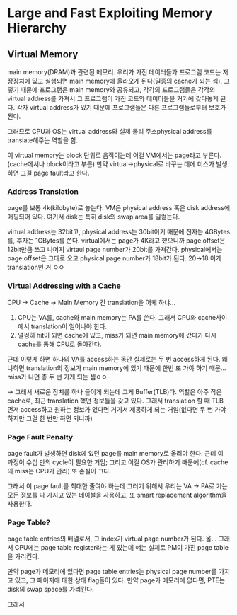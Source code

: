 # Large and Fast Exploiting Memory Hierarchy

## Virtual Memory

main memory(DRAM)과 관련된 메모리. 우리가 가진 데이터들과 프로그램 코드는 저장장치에 있고 실행되면 main memory에 올라오게 된다(일종의 cache가 되는 셈). 그렇기 때문에 프로그램은 main memory와 공유되고, 각각의 프로그램들은 각각의 virtual address를 가져서 그 프로그램이 가진 코드와 데이터들을 거기에 갖다놓게 된다. 각자 virtual address가 있기 때문에 프로그램들은 다른 프로그램들로부터 보호가 된다.

그러므로 CPU과 OS는 virtual address와 실제 물리 주소physical address를 translate해주는 역할을 함.

이 virtual memory는 block 단위로 움직이는데 이걸 VM에서는 page라고 부른다. (cache에서나 block이라고 부름) 만약 virtual&rarr;physical로 바꾸는 데에 미스가 발생하면 그걸 page fault라고 한다. 



### Address Translation

page를 보통 4k(kilobyte)로 놓는다. VM은 physical address 혹은 disk address에 매핑되어 있다. 여기서 disk는 특히 disk의 swap area를 일컫는다.

virtual address는 32bit고, physical address는 30bit이기 때문에 전자는 4GBytes를, 후자는 1GBytes를 쓴다. virtual에서는 page가 4K라고 했으니까 page offset은 12bit만큼 쓰고 나머지 virtaul page number가 20bit를 가져간다. physical에서는 page offset은 그대로 오고 physical page number가 18bit가 된다.  20&rarr;18 이게 translation인 거 ㅇㅇ



### Virtual Addressing with a Cache

CPU &rarr; Cache &rarr; Main Memory 간 translation을 어케 하냐...

1. CPU는 VA를, cache와 main memory는 PA를 쓴다. 그래서 CPU와 cache사이에서 translation이 일어나야 한다.
2. 멀쩡히 hit이 되면 cache에 있고, miss가 되면 main memory에 갔다가 다시 cache를 통해 CPU로 돌아간다. 

근데 이렇게 하면 하나의 VA를 access하는 동안 실제로는 두 번 access하게 된다. 왜냐하면 translation의 정보가 main memory에 있기 때문에 한번 또 가야 하기 때문... miss가 나면 총 두 번 가게 되는 셈ㅇㅇ

&rarr; 그래서 새로운 장치를 하나 들이게 되는데 그게 Buffer(TLB)다. 역할은 아주 작은 cache로, 최근 translation 했던 정보들을 갖고 있다. 그래서 translation 할 때 TLB 먼저 access하고 원하는 정보가 있다면 거기서 제공하게 되는 거임(없다면 두 번 가야하지만 그걸 한 번만 하면 되니까)



### Page Fault Penalty

page fault가 발생하면 disk에 있던 page를 main memory로 올려야 한다. 근데 이 과정이 수십 만의 cycle이 필요한 거임; 그리고 이걸 OS가 관리하기 때문에(cf. cache의 miss는 CPU가 관리) 또 손실이 크다.

그래서 이 page fault를 최대한 줄여야 하는데 그러기 위해서 우리는 VA &rarr; PA로 가는 모든 정보를 다 가지고 있는 테이블을 사용하고, 또 smart replacement algorithm을 사용한다.



### Page Table?

page table entries의 배열로서, 그 index가 virtual page number가 된다. 올... 그래서 CPU에는 page table register라는 게 있는데 얘는 실제로 PM이 가진 page table을 가리킨다.

만약 page가 메모리에 있다면 page table entries는 physical page number를 가지고 있고, 그 페이지에 대한 상태 flag들이 있다. 만약 page가 메모리에 없다면, PTE는 disk의 swap space를 가리킨다.

그래서